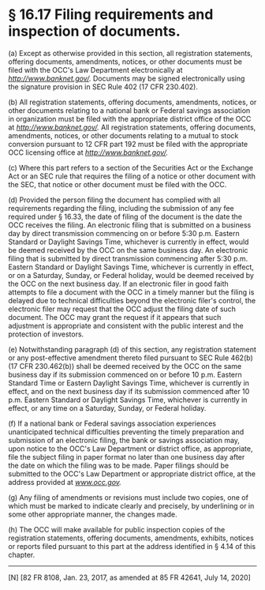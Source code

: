 # § 16.17   Filing requirements and inspection of documents.

(a) Except as otherwise provided in this section, all registration statements, offering documents, amendments, notices, or other documents must be filed with the OCC's Law Department electronically at *http://www.banknet.gov/.* Documents may be signed electronically using the signature provision in SEC Rule 402 (17 CFR 230.402).


(b) All registration statements, offering documents, amendments, notices, or other documents relating to a national bank or Federal savings association in organization must be filed with the appropriate district office of the OCC at *http://www.banknet.gov/.* All registration statements, offering documents, amendments, notices, or other documents relating to a mutual to stock conversion pursuant to 12 CFR part 192 must be filed with the appropriate OCC licensing office at *http://www.banknet.gov/.*

(c) Where this part refers to a section of the Securities Act or the Exchange Act or an SEC rule that requires the filing of a notice or other document with the SEC, that notice or other document must be filed with the OCC.


(d) Provided the person filing the document has complied with all requirements regarding the filing, including the submission of any fee required under § 16.33, the date of filing of the document is the date the OCC receives the filing. An electronic filing that is submitted on a business day by direct transmission commencing on or before 5:30 p.m. Eastern Standard or Daylight Savings Time, whichever is currently in effect, would be deemed received by the OCC on the same business day. An electronic filing that is submitted by direct transmission commencing after 5:30 p.m. Eastern Standard or Daylight Savings Time, whichever is currently in effect, or on a Saturday, Sunday, or Federal holiday, would be deemed received by the OCC on the next business day. If an electronic filer in good faith attempts to file a document with the OCC in a timely manner but the filing is delayed due to technical difficulties beyond the electronic filer's control, the electronic filer may request that the OCC adjust the filing date of such document. The OCC may grant the request if it appears that such adjustment is appropriate and consistent with the public interest and the protection of investors.


(e) Notwithstanding paragraph (d) of this section, any registration statement or any post-effective amendment thereto filed pursuant to SEC Rule 462(b) (17 CFR 230.462(b)) shall be deemed received by the OCC on the same business day if its submission commenced on or before 10 p.m. Eastern Standard Time or Eastern Daylight Savings Time, whichever is currently in effect, and on the next business day if its submission commenced after 10 p.m. Eastern Standard or Daylight Savings Time, whichever is currently in effect, or any time on a Saturday, Sunday, or Federal holiday.


(f) If a national bank or Federal savings association experiences unanticipated technical difficulties preventing the timely preparation and submission of an electronic filing, the bank or savings association may, upon notice to the OCC's Law Department or district office, as appropriate, file the subject filing in paper format no later than one business day after the date on which the filing was to be made. Paper filings should be submitted to the OCC's Law Department or appropriate district office, at the address provided at *www.occ.gov.*

(g) Any filing of amendments or revisions must include two copies, one of which must be marked to indicate clearly and precisely, by underlining or in some other appropriate manner, the changes made.


(h) The OCC will make available for public inspection copies of the registration statements, offering documents, amendments, exhibits, notices or reports filed pursuant to this part at the address identified in § 4.14 of this chapter.



---

[N] [82 FR 8108, Jan. 23, 2017, as amended at 85 FR 42641, July 14, 2020]





